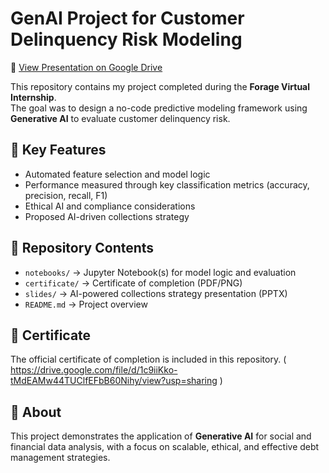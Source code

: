 # GenAI Project for Customer Delinquency Risk Modeling  
📑 [View Presentation on Google Drive](https://docs.google.com/presentation/d/1rfQiqvbi8Mug8rDwC-uOxMnyVqmHQ69R/edit?pli=1&slide=id.p1#slide=id.p1)

This repository contains my project completed during the **Forage Virtual Internship**.  
The goal was to design a no-code predictive modeling framework using **Generative AI** to evaluate customer delinquency risk.  

## 🔑 Key Features
- Automated feature selection and model logic  
- Performance measured through key classification metrics (accuracy, precision, recall, F1)  
- Ethical AI and compliance considerations  
- Proposed AI-driven collections strategy  

## 📂 Repository Contents
- `notebooks/` → Jupyter Notebook(s) for model logic and evaluation  
- `certificate/` → Certificate of completion (PDF/PNG)  
- `slides/` → AI-powered collections strategy presentation (PPTX)  
- `README.md` → Project overview  

## 📜 Certificate
The official certificate of completion is included in this repository. ( https://drive.google.com/file/d/1c9iiKko-tMdEAMw44TUClfEFbB60Nihy/view?usp=sharing ) 

## 🚀 About
This project demonstrates the application of **Generative AI** for social and financial data analysis, with a focus on scalable, ethical, and effective debt management strategies.  
   
